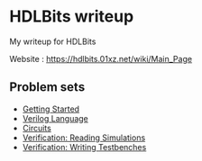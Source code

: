 # HDLBits writeup
My writeup for HDLBits

Website : https://hdlbits.01xz.net/wiki/Main_Page

## Problem sets
* [Getting Started](./Getting%20Started/README.md)
* [Verilog Language](./Verilog%20Language/README.md)
* [Circuits](./Circuits/README.md)
* [Verification: Reading Simulations](./Verification%20Reading%20Simulations/README.md)
* [Verification: Writing Testbenches](./Verification%20Writing%20Testbenches/README.md)
